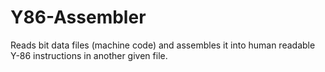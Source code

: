 # Y86-Assembler
Reads bit data files (machine code) and assembles it into human readable Y-86 instructions in another given file.
